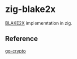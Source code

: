 # zig-blake2x

[BLAKE2X](https://www.blake2.net/blake2x.pdf) implememtation in zig.

## Reference

[go-crypto](https://github.com/golang/crypto)
